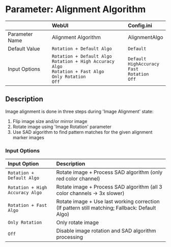 # Parameter: Alignment Algorithm

|                   | WebUI                   | Config.ini
|:---               |:---                     |:----
| Parameter Name    | Alignment Algorithm     | AlignmentAlgo
| Default Value     | `Rotation + Default Algo` | `Default`
| Input Options     | `Rotation + Default Algo`<br>`Rotation + High Accuracy Algo`<br>`Rotation + Fast Algo`<br>`Only Rotation`<br>`Off` | `Default`<br>`HighAccuracy`<br>`Fast`<br>`Rotation`<br>`Off`


## Description

Image alignment is done in three steps during 'Image Alignment' state:  
1. Flip image size and/or mirror image
2. Rotate image using 'Image Rotation' parameter
3. Use SAD algorithm to find pattern matches for the given alignment marker images


### Input Options

| Input Option              | Description
|:---                       |:---
| `Rotation + Default Algo` | Rotate image + Process SAD algorithm (only red color channel)
| `Rotation + High Accuracy Algo` | Rotate image + Process SAD algorithm (all 3 color channels -> 3x slower)
| `Rotation + Fast Algo`    | Rotate image + Use last working correction (If pattern still matching; Fallback: Default Algo)
| `Only Rotation`           | Only rotate image
| `Off`                     | Disable image rotation and SAD algorithm processing
